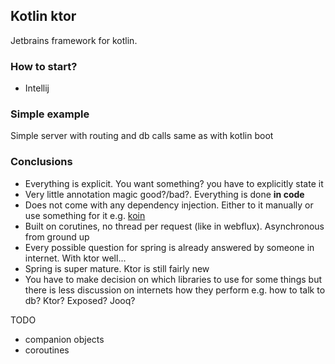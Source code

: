 ## Kotlin ktor

Jetbrains framework for kotlin. 

### How to start?
- Intellij  

### Simple example
Simple server with routing and db calls same as with kotlin boot  

### Conclusions
- Everything is explicit. You want something? you have to explicitly state it
- Very little annotation magic good?/bad?. Everything is done **in code**
- Does not come with any dependency injection. Either to it manually or use something for it e.g. [koin](https://insert-koin.io/)
- Built on corutines, no thread per request (like in webflux). Asynchronous from ground up
- Every possible question for spring is already answered by someone in internet. With ktor well...
- Spring is super mature. Ktor is still fairly new
- You have to make decision on which libraries to use for some things but there is less discussion on internets how they perform e.g. how to talk to db? Ktor? Exposed? Jooq?


TODO
- companion objects
- coroutines
